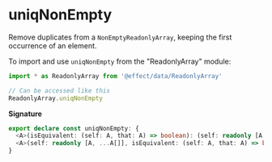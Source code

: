 # uniqNonEmpty

Remove duplicates from a `NonEmptyReadonlyArray`, keeping the first occurrence of an element.

To import and use `uniqNonEmpty` from the "ReadonlyArray" module:

```ts
import * as ReadonlyArray from '@effect/data/ReadonlyArray'

// Can be accessed like this
ReadonlyArray.uniqNonEmpty
```

**Signature**

```ts
export declare const uniqNonEmpty: {
  <A>(isEquivalent: (self: A, that: A) => boolean): (self: readonly [A, ...A[]]) => [A, ...A[]]
  <A>(self: readonly [A, ...A[]], isEquivalent: (self: A, that: A) => boolean): [A, ...A[]]
}
```
